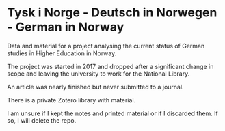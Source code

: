 # Tysk i Norge - Deutsch in Norwegen - German in Norway

Data and material for a project analysing the current status of German studies in Higher Education in Norway.

The project was started in 2017 and dropped after a significant change in scope and leaving the university to work for the National Library.

An article was nearly finished but never submitted to a journal.

There is a private Zotero library with material.

I am unsure if I kept the notes and printed material or if I discarded them. If so, I will delete the repo.
